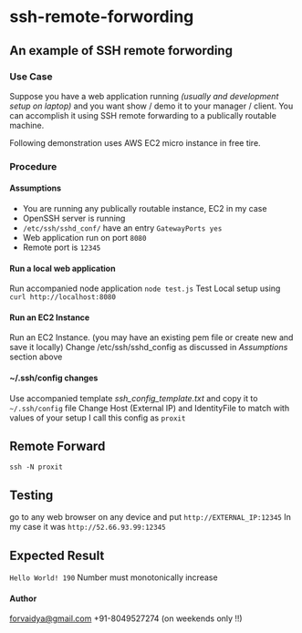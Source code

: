 # ssh-remote-forwording
## An example of SSH remote forwording

### Use Case
Suppose you have a web application running *(usually and development setup on laptop)* and you want show / demo it to your manager / client. You can accomplish it using SSH remote forwarding to a publically routable machine.

Following demonstration uses AWS EC2 micro instance in free tire.

### Procedure 
#### Assumptions
+ You are running any publically routable instance, EC2 in my case
+ OpenSSH server is running
+ `/etc/ssh/sshd_conf/`
   have an entry 
   `GatewayPorts yes`
+ Web application run on port `8080`
+ Remote port is `12345`
   
#### Run a local web application

Run accompanied node application `node test.js`
Test Local setup using `curl http://localhost:8080`

#### Run an EC2 Instance
Run an EC2 Instance.
(you may have an existing pem file or create new and save it locally)
Change /etc/ssh/sshd_config as discussed in *Assumptions* section above

#### ~/.ssh/config changes
Use accompanied template *ssh_config_template.txt* and copy it to `~/.ssh/config` file
Change Host (External IP) and IdentityFile to match with values of your setup
I call this config as `proxit`

## Remote Forward
`ssh -N proxit`

## Testing
go to any web browser on any device and put `http://EXTERNAL_IP:12345`
In my case it was `http://52.66.93.99:12345`

## Expected Result

`Hello World! 190` 
Number must monotonically increase


#### Author
forvaidya@gmail.com
+91-8049527274 (on weekends only !!)

